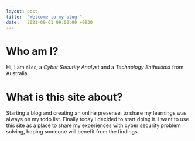 ```yaml
---
layout: post
title:  "Welcome to my blog!"
date:   2021-09-01 09:00:00 +0930
---
```


# Who am I?
Hi, I am `Alec`, a *Cyber Security Analyst* and a *Technology Enthusiast* from Australia

# What is this site about?
Starting a blog and creating an online presense, to share my learnings was always on my todo list. Finally today I decided to start doing it.
I want to use this site as a place to share my experiences with cyber security problem solving, hoping someone will benefit from the findings.
